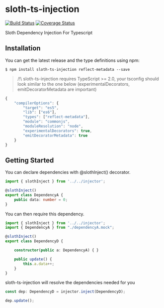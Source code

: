 # sloth-ts-injection

[![Build Status](https://travis-ci.org/ImOverlord/sloth-ts-injection.svg?branch=master)](https://travis-ci.org/ImOverlord/sloth-ts-injection)
[![Coverage Status](https://coveralls.io/repos/github/ImOverlord/sloth-ts-injection/badge.svg?branch=master)](https://coveralls.io/github/ImOverlord/sloth-ts-injection?branch=master)


Sloth Dependency Injection For Typescript

## Installation

You can get the latest release and the type definitions using npm:

```
$ npm install sloth-ts-injection reflect-metadata --save
```

> /!\\ sloth-ts-injection requires TypeScript >= 2.0, your tsconfig should look similar to the one below (experimentalDecorators, emitDecoratorMetadata are important)
```js
{
    "compilerOptions": {
        "target": "es5",
        "lib": ["es6"],
        "types": ["reflect-metadata"],
        "module": "commonjs",
        "moduleResolution": "node",
        "experimentalDecorators": true,
        "emitDecoratorMetadata": true
    }
}
```

## Getting Started

You can declare dependencies with @slothInject() decorator.

```ts
import { slothInject } from '../../injector';

@slothInject()
export class DependencyA {
    public data: number = 0;
}
```

You can then require this dependency.

```ts
import { slothInject } from '../../injector';
import { DependencyA } from "./dependencyA.mock";

@slothInject()
export class DependencyD {

    constructor(public a: DependencyA) { }

    public update() {
        this.a.data++;
    }
}
```

sloth-ts-injection will resolve the dependencies needed for you

```ts
const dep: DependencyD = injector.inject(DependencyD);

dep.update();
```
